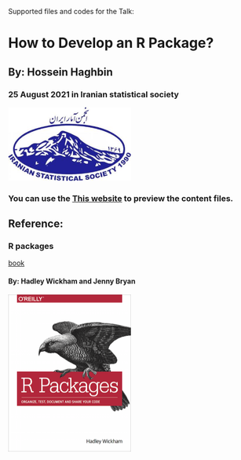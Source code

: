 Supported files and codes for the Talk:
# How to Develop an R Package?
## By: Hossein Haghbin
### 25 August 2021 in Iranian statistical society 
<img src="img/ISS-Logo.jpg" alt="Diffrent perspective of objects." width="250" height="150">

### You can use the [This website](https://haghbinh.github.io/DevRpack/) to preview the content files.

## Reference:
### R packages
[book](https://r-pkgs.org/)
#### By: Hadley Wickham and Jenny Bryan

<img src="img/cover.png" alt="Diffrent perspective of objects." width="250" height="320">
